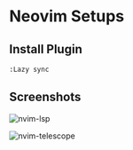 # Neovim Setups

## Install Plugin

```sh
:Lazy sync
```

## Screenshots

![nvim-lsp](../../screenshots/v2-nvim-lsp.png)

![nvim-telescope](../../screenshots/v2-nvim-telescope.png)

